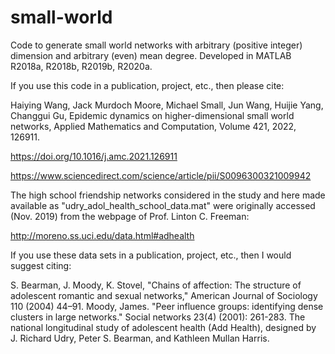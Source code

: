 # small-world
Code to generate small world networks with arbitrary (positive integer) dimension and arbitrary (even) mean degree. Developed in MATLAB R2018a, R2018b, R2019b, R2020a.

If you use this code in a publication, project, etc., then please cite:

Haiying Wang, Jack Murdoch Moore, Michael Small, Jun Wang, Huijie Yang, Changgui Gu, Epidemic dynamics on higher-dimensional small world networks, Applied Mathematics and Computation, Volume 421, 2022, 126911.

https://doi.org/10.1016/j.amc.2021.126911

https://www.sciencedirect.com/science/article/pii/S0096300321009942

The high school friendship networks considered in the study and here made available as "udry_adol_health_school_data.mat" were originally accessed (Nov. 2019) from the webpage of Prof. Linton C. Freeman:

http://moreno.ss.uci.edu/data.html#adhealth

If you use these data sets in a publication, project, etc., then I would suggest citing:

S. Bearman, J. Moody, K. Stovel, "Chains of affection: The structure of adolescent romantic and sexual networks," American Journal of Sociology 110 (2004) 44–91.
Moody, James. "Peer influence groups: identifying dense clusters in large networks." Social networks 23(4) (2001): 261-283.
The national longitudinal study of adolescent health (Add Health), designed by J. Richard Udry, Peter S. Bearman, and Kathleen Mullan Harris.
